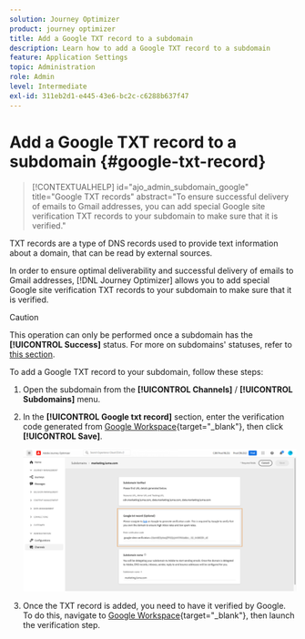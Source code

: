 ```yaml
---
solution: Journey Optimizer
product: journey optimizer
title: Add a Google TXT record to a subdomain
description: Learn how to add a Google TXT record to a subdomain
feature: Application Settings
topic: Administration
role: Admin
level: Intermediate
exl-id: 311eb2d1-e445-43e6-bc2c-c6288b637f47
---
```

# Add a Google TXT record to a subdomain {#google-txt-record}

>[!CONTEXTUALHELP]
>id="ajo_admin_subdomain_google"
>title="Google TXT records"
>abstract="To ensure successful delivery of emails to Gmail addresses, you can add special Google site verification TXT records to your subdomain to make sure that it is verified."

TXT records are a type of DNS records used to provide text information about a domain, that can be read by external sources.

In order to ensure optimal deliverability and successful delivery of emails to Gmail addresses, [!DNL Journey Optimizer] allows you to add special Google site verification TXT records to your subdomain to make sure that it is verified.

>[!CAUTION]
>
> This operation can only be performed once a subdomain has the **[!UICONTROL Success]** status. For more on subdomains' statuses, refer to [this section](access-subdomains.md).

To add a Google TXT record to your subdomain, follow these steps:

1. Open the subdomain from the **[!UICONTROL Channels]** / **[!UICONTROL Subdomains]** menu.

1. In the **[!UICONTROL Google txt record]** section, enter the verification code generated from [Google Workspace](https://support.google.com/a/answer/183895){target="_blank"}<!--G Suite Admin tools-->, then click **[!UICONTROL Save]**.

    ![](assets/subdomain-google-txt.png)
    
1. Once the TXT record is added, you need to have it verified by Google. To do this, navigate to [Google Workspace](https://support.google.com/a/answer/183895){target="_blank"}<!--G Suite Admin tools-->, then launch the verification step.
